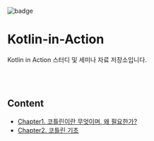 ![badge](https://img.shields.io/badge/Kotlin-blueviolet?style=flat&logo=kotlin)

# Kotlin-in-Action

Kotlin in Action 스터디 및  세미나 자료 저장소입니다.

<br/>
<br/>

## Content
- [Chapter1. 코틀린이란 무엇이며, 왜 필요한가?](https://github.com/isoono/Kotlin-in-Action/blob/main/md/Chapter1.md)
- [Chapter2. 코틀린 기초](https://github.com/isoono/Kotlin-in-Action/blob/main/md/Chapter2.md)
